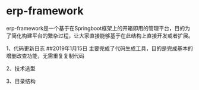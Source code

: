# erp-framework

erp-framework是一个基于在Springboot框架上的开箱即用的管理平台，目的为了简化构建平台的繁杂过程，让大家直接能够基于在此结构上直接开发或者扩展。

1、代码更新日志
##2019年1月15日 
主要完成了代码生成工具，目的是完成基本的增删改查功能，无需重复复制代码


2、技术选型

3、目录结构
